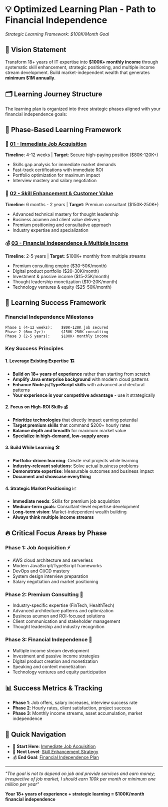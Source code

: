 # 💡 Optimized Learning Plan - Path to Financial Independence
*Strategic Learning Framework: $100K/Month Goal*

## 🎯 Vision Statement
Transform 18+ years of IT expertise into **$100K+ monthly income** through systematic skill enhancement, strategic positioning, and multiple income stream development. Build market-independent wealth that generates **minimum $1M annually**.

## 🗂️ Learning Journey Structure
The learning plan is organized into three strategic phases aligned with your financial independence goals:

## 📁 Phase-Based Learning Framework

### 🎯 [01 - Immediate Job Acquisition](./01-immediate-job-acquisition/)
**Timeline**: 4-12 weeks | **Target**: Secure high-paying position ($80K-120K+)
- Skills gap analysis for immediate market demands
- Fast-track certifications with immediate ROI
- Portfolio optimization for maximum impact
- Interview mastery and salary negotiation

### 🚀 [02 - Skill Enhancement & Customer Value](./02-skill-enhancement-customer-value/)
**Timeline**: 6 months - 2 years | **Target**: Premium consultant ($150K-250K+)
- Advanced technical mastery for thought leadership
- Business acumen and client value delivery
- Premium positioning and consultative approach
- Industry expertise and specialization

### 💰 [03 - Financial Independence & Multiple Income](./03-financial-independence-multiple-income/)
**Timeline**: 2-5 years | **Target**: $100K+ monthly from multiple streams
- Premium consulting empire ($30-50K/month)
- Digital product portfolio ($20-30K/month)
- Investment & passive income ($15-25K/month)
- Thought leadership monetization ($10-20K/month)
- Technology ventures & equity ($25-50K/month)

## 🎯 Learning Success Framework

### **Financial Independence Milestones**
```
Phase 1 (4-12 weeks):    $80K-120K job secured
Phase 2 (6mo-2yr):       $150K-250K consulting
Phase 3 (2-5 years):     $100K+ monthly income
```

### **Key Success Principles**

#### 1. **Leverage Existing Expertise** 🏗️
- **Build on 18+ years of experience** rather than starting from scratch
- **Amplify Java enterprise background** with modern cloud patterns
- **Enhance Node.js/TypeScript skills** with advanced architectural patterns
- **Your experience is your competitive advantage** - use it strategically

#### 2. **Focus on High-ROI Skills** 💰
- **Prioritize technologies** that directly impact earning potential
- **Target premium skills** that command $200+ hourly rates
- **Balance depth and breadth** for maximum market value
- **Specialize in high-demand, low-supply areas**

#### 3. **Build While Learning** 🛠️
- **Portfolio-driven learning**: Create real projects while learning
- **Industry-relevant solutions**: Solve actual business problems
- **Demonstrate expertise**: Measurable outcomes and business impact
- **Document and showcase everything**

#### 4. **Strategic Market Positioning** 📈
- **Immediate needs**: Skills for premium job acquisition
- **Medium-term goals**: Consultant-level expertise development
- **Long-term vision**: Market-independent wealth building
- **Always think multiple income streams**

## 🔥 Critical Focus Areas by Phase

### **Phase 1: Job Acquisition** ⚡
- AWS cloud architecture and serverless
- Modern JavaScript/TypeScript frameworks
- DevOps and CI/CD mastery
- System design interview preparation
- Salary negotiation and market positioning

### **Phase 2: Premium Consulting** 🚀
- Industry-specific expertise (FinTech, HealthTech)
- Advanced architecture patterns and optimization
- Business acumen and ROI-focused solutions
- Client communication and stakeholder management
- Thought leadership and industry recognition

### **Phase 3: Financial Independence** 💎
- Multiple income stream development
- Investment and passive income strategies
- Digital product creation and monetization
- Speaking and content monetization
- Technology ventures and equity participation

## 📊 Success Metrics & Tracking
- **Phase 1**: Job offers, salary increases, interview success rate
- **Phase 2**: Hourly rates, client satisfaction, project success
- **Phase 3**: Monthly income streams, asset accumulation, market independence

## 🔗 Quick Navigation
- 🎯 **Start Here**: [Immediate Job Acquisition](./01-immediate-job-acquisition/)
- 🚀 **Next Level**: [Skill Enhancement Strategy](./02-skill-enhancement-customer-value/)
- 💰 **End Goal**: [Financial Independence Plan](./03-financial-independence-multiple-income/)

---

*"The goal is not to depend on job and provide services and earn money; irrespective of job market, I should earn 100k per month or minimum one million per year"*

**Your 18+ years of experience + strategic learning = $100K/month financial independence**